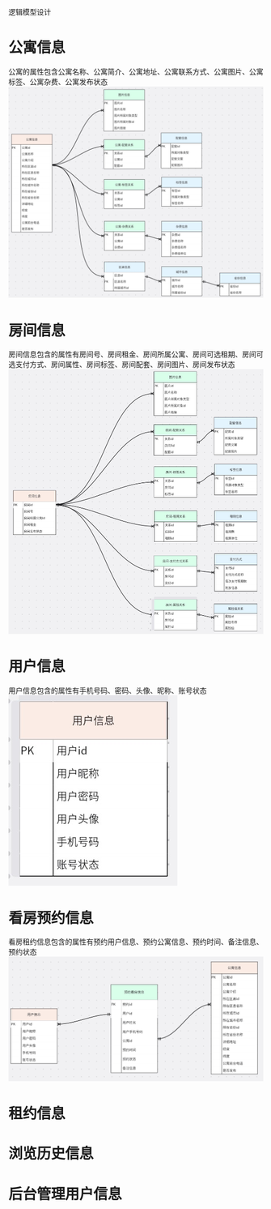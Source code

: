 逻辑模型设计

# 公寓信息
公寓的属性包含公寓名称、公寓简介、公寓地址、公寓联系方式、公寓图片、公寓标签、公寓杂费、公寓发布状态
![](https://github.com/jie-chen532/ApartmentProject/blob/main/images/%E5%85%AC%E5%AF%93%E4%BF%A1%E6%81%AF1.jpg)
# 房间信息
房间信息包含的属性有房间号、房间租金、房间所属公寓、房间可选租期、房间可选支付方式、房间属性、房间标签、房间配套、房间图片、房间发布状态
![](https://github.com/jie-chen532/ApartmentProject/blob/main/images/%E6%88%BF%E9%97%B4%E4%BF%A1%E6%81%AF.jpg)
# 用户信息
用户信息包含的属性有手机号码、密码、头像、昵称、账号状态
![](https://github.com/jie-chen532/ApartmentProject/blob/main/images/%E7%94%A8%E6%88%B7%E4%BF%A1%E6%81%AF.jpg)
# 看房预约信息
看房租约信息包含的属性有预约用户信息、预约公寓信息、预约时间、备注信息、预约状态
![](https://github.com/jie-chen532/ApartmentProject/blob/main/images/%E9%A2%84%E7%BA%A6%E4%BF%A1%E6%81%AF.jpg)
# 租约信息

# 浏览历史信息
# 后台管理用户信息
